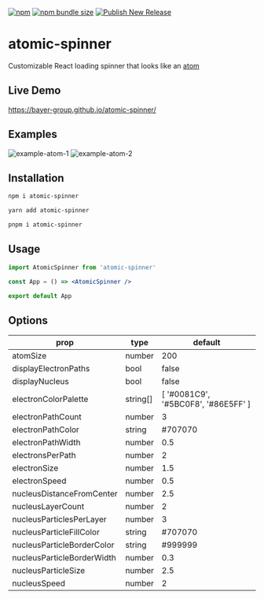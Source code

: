 [![npm](https://img.shields.io/npm/v/atomic-spinner?logo=npm)](https://www.npmjs.com/package/atomic-spinner)
[![npm bundle size](https://img.shields.io/bundlephobia/min/atomic-spinner)](https://bundlephobia.com/package/atomic-spinner)
[![Publish New Release](https://github.com/Bayer-Group/atomic-spinner/actions/workflows/publish-new-release.yml/badge.svg)](https://github.com/Bayer-Group/atomic-spinner/actions/workflows/publish-new-release.yml)


# atomic-spinner
Customizable React loading spinner that looks like an [atom](https://en.wikipedia.org/wiki/Atom)

## Live Demo

https://bayer-group.github.io/atomic-spinner/

## Examples
![example-atom-1](https://user-images.githubusercontent.com/8313853/210661410-c2d977d8-426c-438f-b24b-cdbfc4b506f4.svg)
![example-atom-2](https://user-images.githubusercontent.com/8313853/210662408-6d3eed7e-44ca-4bdd-b190-d9fba865c1a9.svg)

## Installation

```sh
npm i atomic-spinner
```
```sh
yarn add atomic-spinner
```
```sh
pnpm i atomic-spinner
```

## Usage

```jsx
import AtomicSpinner from 'atomic-spinner'

const App = () => <AtomicSpinner />

export default App
```

## Options

| prop | type | default |
| ---- | ---- | ------- |
| atomSize | number | 200 |
| displayElectronPaths | bool | false |
| displayNucleus | bool | false |
| electronColorPalette | string[] | [ '#0081C9', '#5BC0F8', '#86E5FF' ] |
| electronPathCount | number | 3 |
| electronPathColor | string | #707070 |
| electronPathWidth | number | 0.5 |
| electronsPerPath | number | 2 |
| electronSize | number | 1.5 |
| electronSpeed | number | 0.5 |
| nucleusDistanceFromCenter | number | 2.5 |
| nucleusLayerCount | number | 2 |
| nucleusParticlesPerLayer | number | 3 |
| nucleusParticleFillColor | string | #707070 |
| nucleusParticleBorderColor | string | #999999 |
| nucleusParticleBorderWidth | number | 0.3 |
| nucleusParticleSize | number | 2.5 |
| nucleusSpeed | number | 2 |
